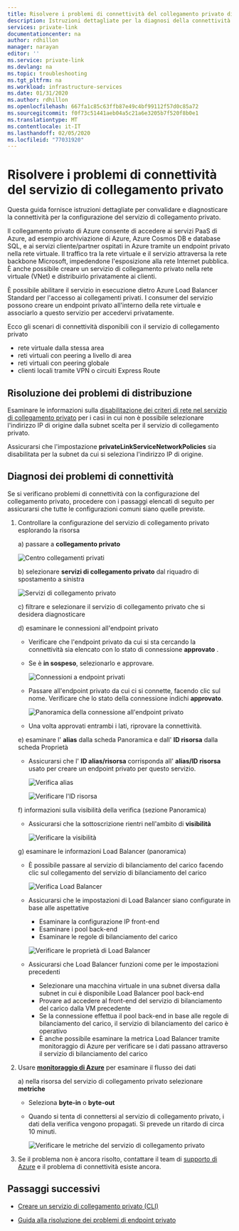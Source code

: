```yaml
---
title: Risolvere i problemi di connettività del collegamento privato di Azure
description: Istruzioni dettagliate per la diagnosi della connettività di collegamento privato
services: private-link
documentationcenter: na
author: rdhillon
manager: narayan
editor: ''
ms.service: private-link
ms.devlang: na
ms.topic: troubleshooting
ms.tgt_pltfrm: na
ms.workload: infrastructure-services
ms.date: 01/31/2020
ms.author: rdhillon
ms.openlocfilehash: 667fa1c85c63ffb87e49c4bf99112f57d0c85a72
ms.sourcegitcommit: f0f73c51441aeb04a5c21a6e3205b7f520f8b0e1
ms.translationtype: MT
ms.contentlocale: it-IT
ms.lasthandoff: 02/05/2020
ms.locfileid: "77031920"
---
```

# <a name="troubleshoot-private-link-service-connectivity-problems"></a>Risolvere i problemi di connettività del servizio di collegamento privato

Questa guida fornisce istruzioni dettagliate per convalidare e diagnosticare la connettività per la configurazione del servizio di collegamento privato. 

Il collegamento privato di Azure consente di accedere ai servizi PaaS di Azure, ad esempio archiviazione di Azure, Azure Cosmos DB e database SQL, e ai servizi cliente/partner ospitati in Azure tramite un endpoint privato nella rete virtuale. Il traffico tra la rete virtuale e il servizio attraversa la rete backbone Microsoft, impedendone l'esposizione alla rete Internet pubblica. È anche possibile creare un servizio di collegamento privato nella rete virtuale (VNet) e distribuirlo privatamente ai clienti. 

È possibile abilitare il servizio in esecuzione dietro Azure Load Balancer Standard per l'accesso ai collegamenti privati. I consumer del servizio possono creare un endpoint privato all'interno della rete virtuale e associarlo a questo servizio per accedervi privatamente.

Ecco gli scenari di connettività disponibili con il servizio di collegamento privato
- rete virtuale dalla stessa area 
- reti virtuali con peering a livello di area
- reti virtuali con peering globale
- clienti locali tramite VPN o circuiti Express Route

## <a name="deployment-troubleshooting"></a>Risoluzione dei problemi di distribuzione

Esaminare le informazioni sulla [disabilitazione dei criteri di rete nel servizio di collegamento privato](https://docs.microsoft.com/azure/private-link/disable-private-link-service-network-policy) per i casi in cui non è possibile selezionare l'indirizzo IP di origine dalla subnet scelta per il servizio di collegamento privato.

Assicurarsi che l'impostazione **privateLinkServiceNetworkPolicies** sia disabilitata per la subnet da cui si seleziona l'indirizzo IP di origine.

## <a name="diagnosing-connectivity-problems"></a>Diagnosi dei problemi di connettività

Se si verificano problemi di connettività con la configurazione del collegamento privato, procedere con i passaggi elencati di seguito per assicurarsi che tutte le configurazioni comuni siano quelle previste.

1. Controllare la configurazione del servizio di collegamento privato esplorando la risorsa 

    a) passare a **collegamento privato**

      ![Centro collegamenti privati](./media/private-link-tsg/private-link-center.png)

    b) selezionare **servizi di collegamento privato** dal riquadro di spostamento a sinistra

      ![Servizi di collegamento privato](./media/private-link-tsg/private-link-service.png)

    c) filtrare e selezionare il servizio di collegamento privato che si desidera diagnosticare

    d) esaminare le connessioni all'endpoint privato
     - Verificare che l'endpoint privato da cui si sta cercando la connettività sia elencato con lo stato di connessione **approvato** . 
     - Se è **in sospeso**, selezionarlo e approvare. 

       ![Connessioni a endpoint privati](./media/private-link-tsg/pls-private-endpoint-connections.png)

     - Passare all'endpoint privato da cui ci si connette, facendo clic sul nome. Verificare che lo stato della connessione indichi **approvato**.

       ![Panoramica della connessione all'endpoint privato](./media/private-link-tsg/pls-private-endpoint-overview.png)

     - Una volta approvati entrambi i lati, riprovare la connettività.

    e) esaminare l' **alias** dalla scheda Panoramica e dall' **ID risorsa** dalla scheda Proprietà 
     - Assicurarsi che l' **ID alias/risorsa** corrisponda all' **alias/ID risorsa** usato per creare un endpoint privato per questo servizio. 

       ![Verifica alias](./media/private-link-tsg/pls-overview-pane-alias.png)

       ![Verificare l'ID risorsa](./media/private-link-tsg/pls-properties-pane-resourceid.png)

    f) informazioni sulla visibilità della verifica (sezione Panoramica)
     - Assicurarsi che la sottoscrizione rientri nell'ambito di **visibilità**

       ![Verificare la visibilità](./media/private-link-tsg/pls-overview-pane-visibility.png)

    g) esaminare le informazioni Load Balancer (panoramica)
     - È possibile passare al servizio di bilanciamento del carico facendo clic sul collegamento del servizio di bilanciamento del carico

       ![Verifica Load Balancer](./media/private-link-tsg/pls-overview-pane-ilb.png)

     - Assicurarsi che le impostazioni di Load Balancer siano configurate in base alle aspettative
       - Esaminare la configurazione IP front-end
       - Esaminare i pool back-end
       - Esaminare le regole di bilanciamento del carico

       ![Verificare le proprietà di Load Balancer](./media/private-link-tsg/pls-ilb-properties.png)

     - Assicurarsi che Load Balancer funzioni come per le impostazioni precedenti
       - Selezionare una macchina virtuale in una subnet diversa dalla subnet in cui è disponibile Load Balancer pool back-end
       - Provare ad accedere al front-end del servizio di bilanciamento del carico dalla VM precedente
       - Se la connessione effettua il pool back-end in base alle regole di bilanciamento del carico, il servizio di bilanciamento del carico è operativo
       - È anche possibile esaminare la metrica Load Balancer tramite monitoraggio di Azure per verificare se i dati passano attraverso il servizio di bilanciamento del carico

2. Usare [**monitoraggio di Azure**](https://docs.microsoft.com/azure/azure-monitor/overview) per esaminare il flusso dei dati

    a) nella risorsa del servizio di collegamento privato selezionare **metriche**
     - Seleziona **byte-in** o **byte-out**
     - Quando si tenta di connettersi al servizio di collegamento privato, i dati della verifica vengono propagati. Si prevede un ritardo di circa 10 minuti.

       ![Verificare le metriche del servizio di collegamento privato](./media/private-link-tsg/pls-metrics.png)

3. Se il problema non è ancora risolto, contattare il team di [supporto di Azure](https://ms.portal.azure.com/#blade/Microsoft_Azure_Support/HelpAndSupportBlade/overview) e il problema di connettività esiste ancora. 

## <a name="next-steps"></a>Passaggi successivi

 * [Creare un servizio di collegamento privato (CLI)](https://docs.microsoft.com/azure/private-link/create-private-link-service-cli)

 * [Guida alla risoluzione dei problemi di endpoint privato](https://docs.microsoft.com/azure/private-link/private-endpoint-connectivity-troubleshooting)
